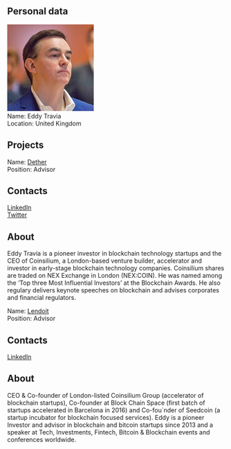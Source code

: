 ## Personal data
![eddy travia photo](photo/eddy_travia.jpg)  
Name:   Eddy Travia  
Location: United Kingdom  
## Projects 
Name: [Dether](../projects/dether.md)  
Position: Advisor   
## Contacts
[LinkedIn](https://www.linkedin.com/in/startupeddy/)  
[Twitter](https://twitter.com/startupeddy)
## About
Eddy Travia is a pioneer investor in blockchain technology startups and
the CEO of Coinsilium, a London-based venture builder, accelerator and
investor in early-stage blockchain technology companies. Coinsilium shares
are traded on NEX Exchange in London (NEX:COIN). He was named among
the ‘Top three Most Influential Investors’ at the Blockchain Awards. He also
regulary delivers keynote speeches on blockchain and advises corporates
and financial regulators.

Name: [Lendoit](../projects/lendoit.md)  
Position: Advisor   
## Contacts
[LinkedIn](https://www.linkedin.com/in/startupeddy/)      
## About
CEO & Co-founder of London-listed Coinsilium Group (accelerator of blockchain startups), Co-founder at Block Chain Space (first batch of startups accelerated in Barcelona in 2016) and Co-fou`nder of Seedcoin (a startup incubator for blockchain focused services). Eddy is a pioneer Investor and advisor in blockchain and bitcoin startups since 2013 and a speaker at Tech, Investments, Fintech, Bitcoin & Blockchain events and conferences worldwide.

